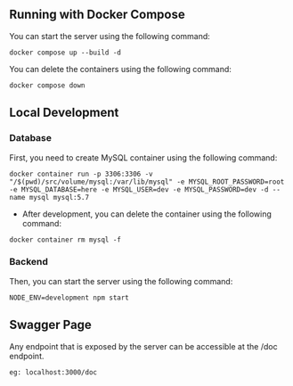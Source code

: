 ## Running with Docker Compose  
You can start the server using the following command:    
```  
docker compose up --build -d
```  

You can delete the containers using the following command:  
```  
docker compose down  
```

## Local Development
### Database   
First, you need to create MySQL container using the following command:  

```  
docker container run -p 3306:3306 -v "/$(pwd)/src/volume/mysql:/var/lib/mysql" -e MYSQL_ROOT_PASSWORD=root -e MYSQL_DATABASE=here -e MYSQL_USER=dev -e MYSQL_PASSWORD=dev -d --name mysql mysql:5.7
```  

* After development, you can delete the container using the following command:   
```
docker container rm mysql -f
```

### Backend  
Then, you can start the server using the following command:  

```  
NODE_ENV=development npm start
```  

## Swagger Page   
Any endpoint that is exposed by the server can be accessible at the /doc endpoint.  
```  
eg: localhost:3000/doc  
```  
